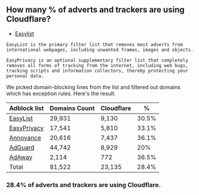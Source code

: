 ## How many % of adverts and trackers are using Cloudflare?


- [Easylist](https://web.archive.org/web/20210516110248/https://easylist.to/)
```
EasyList is the primary filter list that removes most adverts from international webpages, including unwanted frames, images and objects.

EasyPrivacy is an optional supplementary filter list that completely removes all forms of tracking from the internet, including web bugs, tracking scripts and information collectors, thereby protecting your personal data.
```


We picked domain-blocking lines from the list and filtered out domains which has exception rules.
Here's the result.


| Adblock list | Domains Count | Cloudflare | % |
| --- | --- | --- | --- |
| [EasyList](https://easylist.to/easylist/easylist.txt) | 29,931 | 9,130 | 30.5% |
| [EasyPrivacy](https://easylist.to/easylist/easyprivacy.txt) | 17,541 | 5,810 | 33.1% |
| [Annoyance](https://secure.fanboy.co.nz/fanboy-annoyance.txt) | 20,616 | 7,437 | 36.1% |
| [AdGuard](https://adguardteam.github.io/AdGuardSDNSFilter/Filters/filter.txt) | 44,742 | 8,929 | 20% |
| [AdAway](https://raw.githubusercontent.com/AdAway/adaway.github.io/master/hosts.txt) | 2,114 | 772 | 36.5% |
| Total | 81,522 | 23,135 | 28.4% |


### 28.4% of adverts and trackers are using Cloudflare.